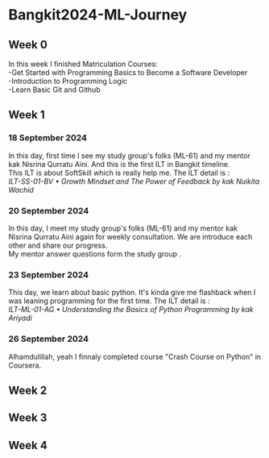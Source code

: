 # Bangkit2024-ML-Journey  

## Week 0
In this week I finished Matriculation Courses:  
-Get Started with Programming Basics to Become a Software Developer  
-Introduction to Programming Logic  
-Learn Basic Git and Github  

## Week 1
### 18 September 2024
In this day, first time I see my study group's folks (ML-61) and my mentor kak Nisrina Qurratu Aini. And this is the first ILT in Bangkit timeline.  
This ILT is about SoftSkill which is really help me. The ILT detail is :  
*_ILT-SS-01-BV • Growth Mindset and The Power of Feedback by kak Nuikita Wachid_*  
### 20 September 2024
In this day, I meet my study group's folks (ML-61) and my mentor kak Nisrina Qurratu Aini again for weekly consultation. We are introduce each other and share our progress.  
My mentor answer questions form the study group .  
### 23 September 2024  
This day, we learn about basic python. It's kinda give me flashback when I was leaning programming for the first time. The ILT detail is :  
*_ILT-ML-01-AG • Understanding the Basics of Python Programming by kak Ariyadi_*
### 26 September 2024
Alhamdulillah, yeah I finnaly completed course "Crash Course on Python" in Coursera.

## Week 2

## Week 3

## Week 4
